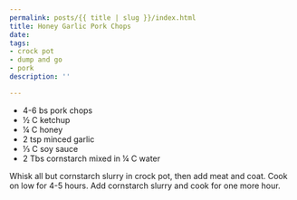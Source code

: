 ```yaml
---
permalink: posts/{{ title | slug }}/index.html
title: Honey Garlic Pork Chops
date: 
tags:
- crock pot
- dump and go
- pork
description: ''

---
```

* 4-6 bs pork chops
* ½ C ketchup
* ¼ C honey
* 2 tsp minced garlic
* ⅓ C soy sauce
* 2 Tbs cornstarch mixed in ¼ C water

Whisk all but cornstarch slurry in crock pot, then add meat and coat. Cook on low for 4-5 hours. Add cornstarch slurry and cook for one more hour.